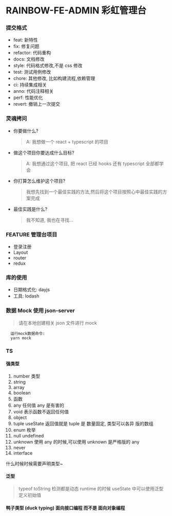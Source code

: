# RAINBOW-FE-ADMIN 彩虹管理台

### 提交格式

- feat: 新特性
- fix: 修复问题
- refactor: 代码重构
- docs: 文档修改
- style: 代码格式修改,不是 css 修改
- test: 测试用例修改
- chore: 其他修改, 比如构建流程,依赖管理
- ci: 持续集成相关
- anno: 代码注释相关
- perf: 性能优化
- revert: 撤销上一次提交

### 灵魂拷问

- 你要做什么?
  > A: 我想做一个 react + typescript 的项目
- 做这个项目你要达成什么目标?
  > A: 我想通过这个项目, 把 react 已经 hooks 还有 typescript 全部都学会
- 你打算怎么维护这个项目?
  > 我想先找到一个最佳实践的方法,然后将这个项目按照心中最佳实践的方案完成
- 最佳实践是什么?
  > 我不知道, 我也在寻找...

### FEATURE 管理台项目

- 登录注册
- Layout
- router
- redux

### 库的使用

- 日期格式化: dayjs
- 工具: lodash

### 数据 Mock 使用 json-server

> 请在本地创建相关 json 文件进行 mock

```
  运行mock数据命令:
  yarn mock
```

### TS

#### 强类型

1. number 类型
2. string
3. array
4. boolean
5. 函数
6. any 任何值 any 是有害的
7. void 表示函数不返回任何值
8. object
9. tuple useState 返回值就是 tuple 是 数量固定, 类型可以各异 版的数组
10. enum 枚举
11. null undefined
12. unknown 使用 any 的时候,可以使用 unknown 是严格版的 any
13. never
14. interface

什么时候时候需要声明类型~

#### 泛型

> typeof toString 检测都是动态 runtime 的时候
> useState 中可以使用泛型定义初始值

#### 鸭子类型 (duck typing) 面向接口编程 而不是 面向对象编程
